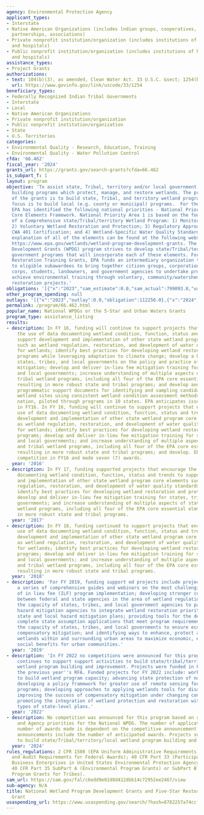 ```yaml
---
agency: Environmental Protection Agency
applicant_types:
- Interstate
- Native American Organizations (includes lndian groups, cooperatives, corporations,
  partnerships, associations)
- Private nonprofit institution/organization (includes institutions of higher education
  and hospitals)
- Public nonprofit institution/organization (includes institutions of higher education
  and hospitals)
assistance_types:
- Project Grants
authorizations:
- text: 104(b)(3), as amended, Clean Water Act. 33 U.S.C. &sect; 1254(b)(3).
  url: https://www.govinfo.gov/link/uscode/33/1254
beneficiary_types:
- Federally Recognized Indian Tribal Governments
- Interstate
- Local
- Native American Organizations
- Private nonprofit institution/organization
- Public nonprofit institution/organization
- State
- U.S. Territories
categories:
- Environmental Quality - Research, Education, Training
- Environmental Quality - Water Pollution Control
cfda: '66.462'
fiscal_year: '2024'
grants_url: https://grants.gov/search-grants?cfda=66.462
is_subpart_f: 1
layout: program
objective: 'To assist state, Tribal, territory and/or local government  agencies in
  building programs which protect, manage, and restore wetlands. The primary focus
  of the grants is to build state, Tribal, and territory wetland programs. A secondary
  focus is to build local (e.g. county or municipal) programs.  For the National WPDGs:
  EPA has identified the following national priorities - National Priority Area 1:
  Core Elements Framework. National Priority Area 1 is based on the four core elements
  of a Comprehensive state/Tribal/territory Wetland Program: 1) Monitoring and Assessment;
  2) Voluntary Wetland Restoration and Protection; 3) Regulatory Approaches Including
  CWA 401 Certification; and 4) Wetland-Specific Water Quality Standards. Further
  explanation of all of the elements can be found at the following website address:
  https://www.epa.gov/wetlands/wetland-program-development-grants. The Wetland Program
  Development Grants (WPDG) program strives to develop state/Tribal/territory/local
  government programs that will incorporate each of these elements. For the Five-Star
  Restoration Training Grants, EPA funds an intermediary organization to provide subawards
  to eligible subawardees to bring together citizen groups, corporations, youth conservation
  corps, students, landowners, and government agencies to undertake projects that
  achieve environmental training through voluntary, community/watershed-based wetland
  restoration projects.'
obligations: '[{"x":"2023","sam_estimate":0.0,"sam_actual":799093.0,"usa_spending_actual":799093.0},{"x":"2024","sam_estimate":0.0,"sam_actual":968912.0,"usa_spending_actual":968912.0},{"x":"2025","sam_estimate":0.0,"sam_actual":1000000.0,"usa_spending_actual":0.0}]'
other_program_spending: null
outlays: '[{"x":"2023","outlay":0.0,"obligation":112250.0},{"x":"2024","outlay":73507.21,"obligation":600533.0},{"x":"2025","outlay":0.0,"obligation":0.0}]'
permalink: /program/66.462.html
popular_name: National WPDGs or the 5-Star and Urban Waters Grants
program_type: assistance_listing
results:
- description: In FY 16, funding will continue to support projects that encourage
    the use of data documenting wetland condition, function, status and trends to
    support development and implementation of other state wetland program core elements
    such as wetland regulation, restoration, and development of water quality standards
    for wetlands; identify best practices for developing wetland restoration and protection
    programs while leveraging adaptation to climate change; develop a handbook for
    states, tribes, and local governments on the policy and practice of stream compensatory
    mitigation; develop and deliver in-lieu fee mitigation training for states, tribes,
    and local governments; increase understanding of multiple aspects of state and
    tribal wetland programs, including all four of the EPA core essential elements,
    resulting in more robust state and tribal programs; and develop and distribute
    programmatic support documents for identifying and sampling candidate reference
    wetland sites using consistent wetland condition assessment methods across the
    nation, piloted through programs in 10 states. EPA anticipates issuing a competition
    in FY16. In FY 16, funding will continue to support projects that encourage the
    use of data documenting wetland condition, function, status and trends to support
    development and implementation of other state wetland program core elements such
    as wetland regulation, restoration, and development of water quality standards
    for wetlands; identify best practices for developing wetland restoration and protection
    programs; develop and deliver in-lieu fee mitigation training for states, tribes,
    and local governments; and increase understanding of multiple aspects of state
    and tribal wetland programs, including all four of the EPA core essential elements,
    resulting in more robust state and tribal programs; and develop. EPA issued a
    competition in FY16 and made seven (7) awards.
  year: '2016'
- description: In FY 17, funding supported projects that encourage the use of data
    documenting wetland condition, function, status and trends to support development
    and implementation of other state wetland program core elements such as wetland
    regulation, restoration, and development of water quality standards for wetlands;
    identify best practices for developing wetland restoration and protection programs;
    develop and deliver in-lieu fee mitigation training for states, tribes, and local
    governments; and increase understanding of multiple aspects of state and tribal
    wetland programs, including all four of the EPA core essential elements, resulting
    in more robust state and tribal programs.
  year: '2017'
- description: In FY 18, funding continued to support projects that encourage the
    use of data documenting wetland condition, function, status and trends to support
    development and implementation of other state wetland program core elements such
    as wetland regulation, restoration, and development of water quality standards
    for wetlands; identify best practices for developing wetland restoration and protection
    programs; develop and deliver in-lieu fee mitigation training for states, tribes,
    and local governments; and increase understanding of multiple aspects of state
    and tribal wetland programs, including all four of the EPA core essential elements,
    resulting in more robust state and tribal programs.
  year: '2018'
- description: 'For FY 2019, funding support ed projects include projects that: produce
    a series of comprehensive guides and webinars on the most challenging components
    of in lieu fee (ILF) program implementation; developing stronger cooperative federalism
    between federal and state agencies in the area of wetland regulation; improve
    the capacity of states, tribes, and local government agencies to partner with
    hazard mitigation agencies to integrate wetland restoration priorities into new
    state and local hazard mitigation plans; providing tools for the development of
    complete state assumption applications that meet program requirements; increasing
    the capacity of states, tribes, and local governments to ensure ecologically effective
    compensatory mitigation; and identifying ways to enhance, protect and restore
    wetlands within and surrounding urban areas to maximize economic, ecological and
    social benefits for urban communities.'
  year: '2019'
- description: 'In FY 2022 no competitions were announced for this program.  Funding
    continues to support support activities to build state/tribal/territory/local
    wetland program building and improvement. Projects were funded in FY 2022 from
    the previous year''s RFA. Funded projects for FY 2022 include: working with tribes
    to build wetland program capacity; advancing state protection of non-federal waters;
    developing a policy framework for greater use of remote sensing for wetland regulatory
    programs; developing approaches to applying wetlands tools for disaster management;
    improving the success of compensatory mitigation under changing conditions; and
    promoting the integration of wetland protection and restoration with multiple
    types of state-level plans.'
  year: '2022'
- description: No competition was announced for this program based on available funds
    and Agency priorities for the National WPDG. The number of applications and the
    number of awards made is dependent on the competitive announcement issued. The
    announcements include the number of anticipated awards. Projects support activities
    to build state/Tribal/territory/local wetland program building and improvement.
  year: '2024'
rules_regulations: 2 CFR 1500 (EPA Uniform Administrative Requirements, Cost Principles,
  and Audit Requirements for Federal Awards); 40 CFR Part 33 (Participation by Disadvantaged
  Business Enterprises in United States Environmental Protection Agency Programs);
  40 CFR Part 35 SubPart A (Environmental Program Grants) or SubPart B (Environmental
  Program Grants for Tribes).
sam_url: https://sam.gov/fal/c6edd9e02d8d412dbb14c72952ee2467/view
sub-agency: N/A
title: National Wetland Program Development Grants and Five-Star Restoration Training
  Grant
usaspending_url: https://www.usaspending.gov/search/?hash=8782257a74ccfdcbd9fdd886392c264f
---
```

